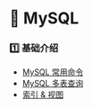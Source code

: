 # :pushpin: MySQL

### :one: 基础介绍

- [MySQL 常用命令][@0.1]
- [MySQL 多表查询][@0.2]
- [索引 & 视图][@0.3]

[@0.1]:./Mysql常用命令.md
[@0.2]:./MySQL多表查询.md
[@0.3]:./索引&视图.md




